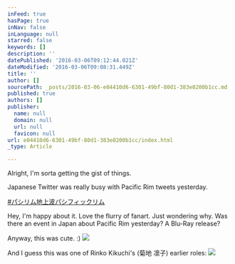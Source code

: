 ```yaml
---
inFeed: true
hasPage: true
inNav: false
inLanguage: null
starred: false
keywords: []
description: ''
datePublished: '2016-03-06T09:12:44.021Z'
dateModified: '2016-03-06T09:08:31.449Z'
title: ''
author: []
sourcePath: _posts/2016-03-06-e04410d6-6301-49bf-80d1-383e0200b1cc.md
published: true
authors: []
publisher:
  name: null
  domain: null
  url: null
  favicon: null
url: e04410d6-6301-49bf-80d1-383e0200b1cc/index.html
_type: Article

---
```

Alright, I'm sorta getting the gist of things.

Japanese Twitter was really busy with Pacific Rim tweets yesterday.

[\#パシリム地上波][0][パシフィックリム][1]

Hey, I'm happy about it. Love the flurry of fanart. Just wondering why. Was there an event in Japan about Pacific Rim yesterday? A Blu-Ray release?

Anyway, this was cute. :)
![](https://the-grid-user-content.s3-us-west-2.amazonaws.com/a18661a5-31e5-4d34-867e-8601433eab6c.jpg)

And I guess this was one of Rinko Kikuchi's (菊地 凛子) earlier roles:
![](https://the-grid-user-content.s3-us-west-2.amazonaws.com/0b07e1e5-2187-4243-9992-48fdb0f1a175.jpg)

[0]: null
[1]: https://twitter.com/search?f=images&vertical=default&q=パシフィックリム